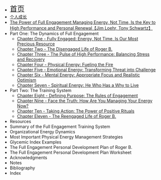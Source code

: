 * [<font size=5>首页</font>](/)
* [个人成长](/self-help/)
* [The Power of Full Engagement Managing Energy, Not Time, Is the Key to High Performance and Personal Renewal【Jim Loehr, Tony Schwartz】](/self-help/loehr1/)
* Part One: The Dynamics of Full Engagement
  * [Chapter One - Fully Engaged: Energy, Not Time, Is Our Most Precious Resource](/self-help/loehr1/1)
  * [Chapter Two - The Disengaged Life of Roger B.](/self-help/loehr1/2)
  * [Chapter Three - The Pulse of High Performance: Balancing Stress and Recovery](/self-help/loehr1/3)
  * [Chapter Four - Physical Energy: Fueling the Fire](/self-help/loehr1/4)
  * [Chapter Five - Emotional Energy: Transforming Threat into Challenge](/self-help/loehr1/5)
  * [Chapter Six - Mental Energy: Appropriate Focus and Realistic Optimism](/self-help/loehr1/6)
  * [Chapter Seven - Spiritual Energy: He Who Has a Why to Live](/self-help/loehr1/7)
* Part Two: The Training System
  * [Chapter Eight - Defining Purpose: The Rules of Engagement](/self-help/loehr1/8)
  * [Chapter Nine - Face the Truth: How Are You Managing Your Energy Now?](/self-help/loehr1/9)
  * [Chapter Ten - Taking Action: The Power of Positive Rituals](/self-help/loehr1/10)
  * [Chapter Eleven - The Reengaged Life of Roger B.](/self-help/loehr1/11)
* Resources
* Summary of the Full Engagement Training System
* Organizational Energy Dynamics
* Most Important Physical Energy Management Strategies
* Glycemic Index Examples
* The Full Engagement Personal Development Plan of Roger B.
* The Full Engagement Personal Development Plan Worksheet
* Acknowledgments
* Notes
* Bibliography
* Index